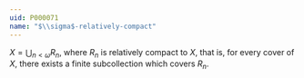 ```yaml
---
uid: P000071
name: "$\\sigma$-relatively-compact"
---
```

$X=\bigcup_{n<\omega}R_n$, where $R_n$ is relatively compact to $X$, that is, for every cover of $X$, there exists a finite subcollection which covers $R_n$.

